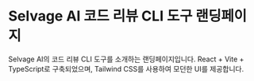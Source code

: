 
# Selvage AI 코드 리뷰 CLI 도구 랜딩페이지

Selvage AI의 코드 리뷰 CLI 도구를 소개하는 랜딩페이지입니다. React + Vite + TypeScript로 구축되었으며, Tailwind CSS를 사용하여 모던한 UI를 제공합니다.
  